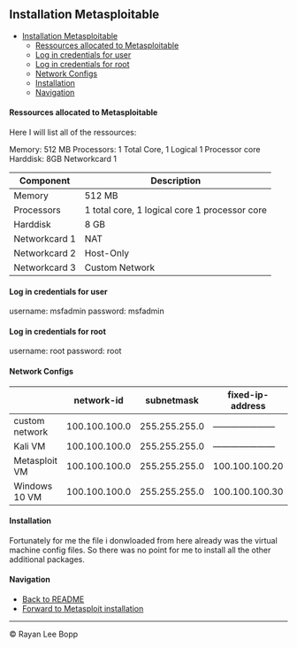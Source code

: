 ## Installation Metasploitable

- [Installation Metasploitable](#installation-metasploitable)
    - [Ressources allocated to Metasploitable](#ressources-allocated-to-metasploitable)
    - [Log in credentials for user](#log-in-credentials-for-user)
    - [Log in credentials for root](#log-in-credentials-for-root)
    - [Network Configs](#network-configs)
    - [Installation](#installation)
    - [Navigation](#navigation)

#### Ressources allocated to Metasploitable

Here I will list all of the ressources:

Memory: 512 MB
Processors: 1 Total Core, 1 Logical 1 Processor core
Harddisk: 8GB
Networkcard 1

| Component     | Description                                   |
|---------------|-----------------------------------------------|
| Memory        | 512 MB                                        |
| Processors    | 1 total core, 1 logical core 1 processor core |
| Harddisk      | 8 GB                                          |
| Networkcard 1 | NAT                                           |
| Networkcard 2 | Host-Only                                     |
| Networkcard 3 | Custom Network                                |


#### Log in credentials for user

username: msfadmin
password: msfadmin

#### Log in credentials for root

username: root
password: root

#### Network Configs

|                | network-id    | subnetmask    | fixed-ip-address |
|----------------|---------------|---------------|------------------|
| custom network | 100.100.100.0 | 255.255.255.0 | ———————          |
| Kali VM        | 100.100.100.0 | 255.255.255.0 | ———————          |
| Metasploit VM  | 100.100.100.0 | 255.255.255.0 | 100.100.100.20   |
| Windows 10 VM  | 100.100.100.0 | 255.255.255.0 | 100.100.100.30   |

#### Installation

Fortunately for me the file i donwloaded from here already was the virtual machine config files. So there was no point for me to install all the other additional packages.

#### Navigation

* [Back to README](../README.md)
* [Forward to Metasploit installation](MetasploitableInstallation.md)

---

&copy; Rayan Lee Bopp